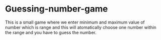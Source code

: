 # Guessing-number-game
This is a small game where we enter minimum and maximum value of number which is range and this will atomatically choose one number within the range and you have to guess the number.
